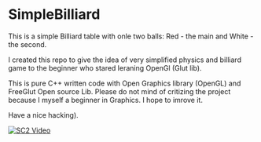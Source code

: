 # SimpleBilliard
This is a simple Billiard table with onle two balls: Red - the main and White - the second.

I created this repo to give the idea of very simplified physics and billiard game to the beginner who
stared leraning OpenGl (Glut lib).

This is pure C++ written code with Open Graphics library (OpenGL) and FreeGlut Open source Lib.
Please do not mind of critizing the project because I myself a beginner in Graphics. I hope to imrove it.

Have a nice hacking).

[![SC2 Video](https://img.youtube.com/vi/--b-9HrKK6w/0.jpg)](http://www.youtube.com/watch?v=--b-9HrKK6w)
